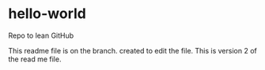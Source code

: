 # hello-world
Repo to lean GitHub

This readme file is on the branch. created to edit the file.
This is version 2 of the read me file.
